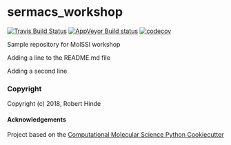 sermacs_workshop
==============================
[//]: # (Badges)
[![Travis Build Status](https://travis-ci.org/REPLACE_WITH_OWNER_ACCOUNT/sermacs_workshop.png)](https://travis-ci.org/REPLACE_WITH_OWNER_ACCOUNT/sermacs_workshop)
[![AppVeyor Build status](https://ci.appveyor.com/api/projects/status/REPLACE_WITH_APPVEYOR_LINK/branch/master?svg=true)](https://ci.appveyor.com/project/REPLACE_WITH_OWNER_ACCOUNT/sermacs_workshop/branch/master)
[![codecov](https://codecov.io/gh/rjhinde/sermacs-workshop/branch/master/graph/badge.svg)](https://codecov.io/gh/rjhinde/sermacs-workshop)


Sample repository for MolSSI workshop

Adding a line to the README.md file

Adding a second line

### Copyright

Copyright (c) 2018, Robert Hinde


#### Acknowledgements
 
Project based on the 
[Computational Molecular Science Python Cookiecutter](https://github.com/molssi/cookiecutter-cms)
